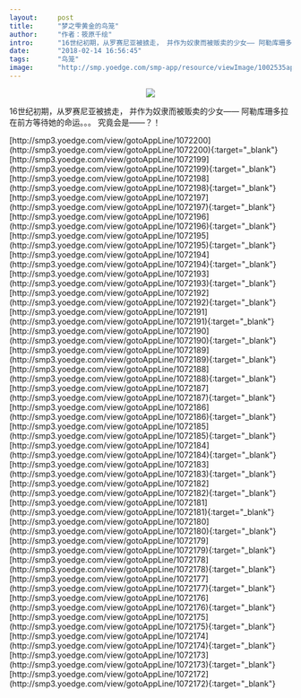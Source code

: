 ```yaml
---
layout:     post
title:      "梦之雫黄金的鸟笼"
author:     "作者：筱原千绘"
intro:      "16世纪初期，从罗赛尼亚被掳走， 并作为奴隶而被贩卖的少女—— 阿勒库珊多拉 在前方等待她的命运。。。 究竟会是——？！"
date:       "2018-02-14 16:56:45"
tags:       "鸟笼"
image:      "http://smp.yoedge.com/smp-app/resource/viewImage/1002535appline.png"
---
```

<div style="text-align: center">
<p><img src="http://smp.yoedge.com/smp-app/resource/viewImage/1002535appline.png"/></p>
</div>
<p class="post-meta">
<span>16世纪初期，从罗赛尼亚被掳走， 并作为奴隶而被贩卖的少女—— 阿勒库珊多拉 在前方等待她的命运。。。 究竟会是——？！</span>
</p>
[http://smp3.yoedge.com/view/gotoAppLine/1072200](http://smp3.yoedge.com/view/gotoAppLine/1072200){:target="_blank"}
[http://smp3.yoedge.com/view/gotoAppLine/1072199](http://smp3.yoedge.com/view/gotoAppLine/1072199){:target="_blank"}
[http://smp3.yoedge.com/view/gotoAppLine/1072198](http://smp3.yoedge.com/view/gotoAppLine/1072198){:target="_blank"}
[http://smp3.yoedge.com/view/gotoAppLine/1072197](http://smp3.yoedge.com/view/gotoAppLine/1072197){:target="_blank"}
[http://smp3.yoedge.com/view/gotoAppLine/1072196](http://smp3.yoedge.com/view/gotoAppLine/1072196){:target="_blank"}
[http://smp3.yoedge.com/view/gotoAppLine/1072195](http://smp3.yoedge.com/view/gotoAppLine/1072195){:target="_blank"}
[http://smp3.yoedge.com/view/gotoAppLine/1072194](http://smp3.yoedge.com/view/gotoAppLine/1072194){:target="_blank"}
[http://smp3.yoedge.com/view/gotoAppLine/1072193](http://smp3.yoedge.com/view/gotoAppLine/1072193){:target="_blank"}
[http://smp3.yoedge.com/view/gotoAppLine/1072192](http://smp3.yoedge.com/view/gotoAppLine/1072192){:target="_blank"}
[http://smp3.yoedge.com/view/gotoAppLine/1072191](http://smp3.yoedge.com/view/gotoAppLine/1072191){:target="_blank"}
[http://smp3.yoedge.com/view/gotoAppLine/1072190](http://smp3.yoedge.com/view/gotoAppLine/1072190){:target="_blank"}
[http://smp3.yoedge.com/view/gotoAppLine/1072189](http://smp3.yoedge.com/view/gotoAppLine/1072189){:target="_blank"}
[http://smp3.yoedge.com/view/gotoAppLine/1072188](http://smp3.yoedge.com/view/gotoAppLine/1072188){:target="_blank"}
[http://smp3.yoedge.com/view/gotoAppLine/1072187](http://smp3.yoedge.com/view/gotoAppLine/1072187){:target="_blank"}
[http://smp3.yoedge.com/view/gotoAppLine/1072186](http://smp3.yoedge.com/view/gotoAppLine/1072186){:target="_blank"}
[http://smp3.yoedge.com/view/gotoAppLine/1072185](http://smp3.yoedge.com/view/gotoAppLine/1072185){:target="_blank"}
[http://smp3.yoedge.com/view/gotoAppLine/1072184](http://smp3.yoedge.com/view/gotoAppLine/1072184){:target="_blank"}
[http://smp3.yoedge.com/view/gotoAppLine/1072183](http://smp3.yoedge.com/view/gotoAppLine/1072183){:target="_blank"}
[http://smp3.yoedge.com/view/gotoAppLine/1072182](http://smp3.yoedge.com/view/gotoAppLine/1072182){:target="_blank"}
[http://smp3.yoedge.com/view/gotoAppLine/1072181](http://smp3.yoedge.com/view/gotoAppLine/1072181){:target="_blank"}
[http://smp3.yoedge.com/view/gotoAppLine/1072180](http://smp3.yoedge.com/view/gotoAppLine/1072180){:target="_blank"}
[http://smp3.yoedge.com/view/gotoAppLine/1072179](http://smp3.yoedge.com/view/gotoAppLine/1072179){:target="_blank"}
[http://smp3.yoedge.com/view/gotoAppLine/1072178](http://smp3.yoedge.com/view/gotoAppLine/1072178){:target="_blank"}
[http://smp3.yoedge.com/view/gotoAppLine/1072177](http://smp3.yoedge.com/view/gotoAppLine/1072177){:target="_blank"}
[http://smp3.yoedge.com/view/gotoAppLine/1072176](http://smp3.yoedge.com/view/gotoAppLine/1072176){:target="_blank"}
[http://smp3.yoedge.com/view/gotoAppLine/1072175](http://smp3.yoedge.com/view/gotoAppLine/1072175){:target="_blank"}
[http://smp3.yoedge.com/view/gotoAppLine/1072174](http://smp3.yoedge.com/view/gotoAppLine/1072174){:target="_blank"}
[http://smp3.yoedge.com/view/gotoAppLine/1072173](http://smp3.yoedge.com/view/gotoAppLine/1072173){:target="_blank"}
[http://smp3.yoedge.com/view/gotoAppLine/1072172](http://smp3.yoedge.com/view/gotoAppLine/1072172){:target="_blank"}


